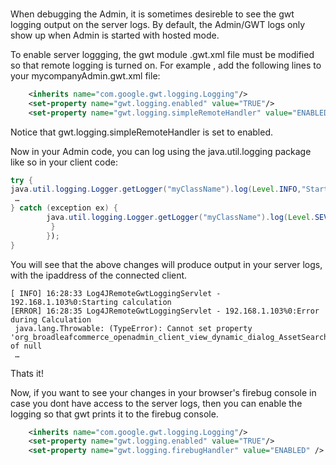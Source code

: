 ###
When debugging the Admin, it is sometimes desireble to see the gwt logging output on the server logs.  By default, the Admin/GWT logs only show up when Admin is started with hosted mode. 

To enable server loggging, the gwt module .gwt.xml file must be modified so that remote logging is turned on.
For example , add the following lines to your mycompanyAdmin.gwt.xml file: 

```xml 
    <inherits name="com.google.gwt.logging.Logging"/>
    <set-property name="gwt.logging.enabled" value="TRUE"/>
    <set-property name="gwt.logging.simpleRemoteHandler" value="ENABLED" />
```

Notice that gwt.logging.simpleRemoteHandler is set to enabled.   



Now in your Admin code, you can log using the java.util.logging package like so in your client code:  

```java
try {
java.util.logging.Logger.getLogger("myClassName").log(Level.INFO,"Starting calculation");
 …    
} catch (exception ex) {  
 	    java.util.logging.Logger.getLogger("myClassName").log(Level.SEVERE,"Error during Calculation",ex);
         }
        });
}
```

You will see that the above changes will produce output in your server logs, with the ipaddress of the connected client.

```text
[ INFO] 16:28:33 Log4JRemoteGwtLoggingServlet - 192.168.1.103%0:Starting calculation
[ERROR] 16:28:35 Log4JRemoteGwtLoggingServlet - 192.168.1.103%0:Error during Calculation 
 java.lang.Throwable: (TypeError): Cannot set property 'org_broadleafcommerce_openadmin_client_view_dynamic_dialog_AssetSearchDialog_initialValues' of null
 …
```
 

Thats it!


Now, if you want to see your changes in your browser's firebug console in case you dont have access to the server logs, then you can enable the logging so that gwt prints it to the firebug console. 

```xml
    <inherits name="com.google.gwt.logging.Logging"/>
    <set-property name="gwt.logging.enabled" value="TRUE"/>
    <set-property name="gwt.logging.firebugHandler" value="ENABLED" />
```
